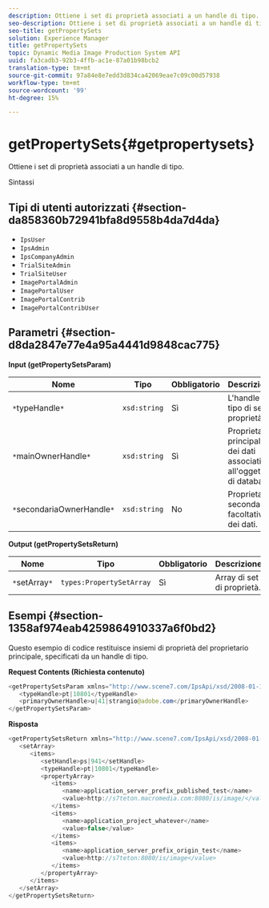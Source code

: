 ```yaml
---
description: Ottiene i set di proprietà associati a un handle di tipo.
seo-description: Ottiene i set di proprietà associati a un handle di tipo.
seo-title: getPropertySets
solution: Experience Manager
title: getPropertySets
topic: Dynamic Media Image Production System API
uuid: fa3cadb3-92b3-4ffb-ac1e-87a01b98bcb2
translation-type: tm+mt
source-git-commit: 97a84e8e7edd3d834ca42069eae7c09c00d57938
workflow-type: tm+mt
source-wordcount: '99'
ht-degree: 15%

---
```



# getPropertySets{#getpropertysets}

Ottiene i set di proprietà associati a un handle di tipo.

Sintassi

## Tipi di utenti autorizzati {#section-da858360b72941bfa8d9558b4da7d4da}

* `IpsUser`
* `IpsAdmin`
* `IpsCompanyAdmin`
* `TrialSiteAdmin`
* `TrialSiteUser`
* `ImagePortalAdmin`
* `ImagePortalUser`
* `ImagePortalContrib`
* `ImagePortalContribUser`

## Parametri {#section-d8da2847e77e4a95a4441d9848cac775}

**Input (getPropertySetsParam)**

| Nome | Tipo | Obbligatorio | Descrizione |
|---|---|---|---|
| `*`typeHandle`*` | `xsd:string` | Sì | L&#39;handle del tipo di set di proprietà. |
| `*`mainOwnerHandle`*` | `xsd:string` | Sì | Proprietario principale dei dati associati all&#39;oggetto di database. |
| `*`secondariaOwnerHandle`*` | `xsd:string` | No | Proprietario secondario facoltativo dei dati. |

**Output (getPropertySetsReturn)**

| Nome | Tipo | Obbligatorio | Descrizione |
|---|---|---|---|
| `*`setArray`*` | `types:PropertySetArray` | Sì | Array di set di proprietà. |

## Esempi {#section-1358af974eab4259864910337a6f0bd2}

Questo esempio di codice restituisce insiemi di proprietà del proprietario principale, specificati da un handle di tipo.

**Request Contents (Richiesta contenuto)**

```java
<getPropertySetsParam xmlns="http://www.scene7.com/IpsApi/xsd/2008-01-15">
   <typeHandle>pt|10801</typeHandle>
   <primaryOwnerHandle>u|41|strangio@adobe.com</primaryOwnerHandle>
</getPropertySetsParam>
```

**Risposta**

```java
<getPropertySetsReturn xmlns="http://www.scene7.com/IpsApi/xsd/2008-01-15">
   <setArray>
      <items>
         <setHandle>ps|941</setHandle>
         <typeHandle>pt|10801</typeHandle>
         <propertyArray>
            <items>
               <name>application_server_prefix_published_test</name>
               <value>http://s7teton.macromedia.com:8080/is/image/</value>
            </items>
            <items>
               <name>application_project_whatever</name>
               <value>false</value>
            </items>
            <items>
               <name>application_server_prefix_origin_test</name>
               <value>http://s7teton:8080/is/image</value>
            </items>
         </propertyArray>
      </items>
   </setArray>
</getPropertySetsReturn>
```

